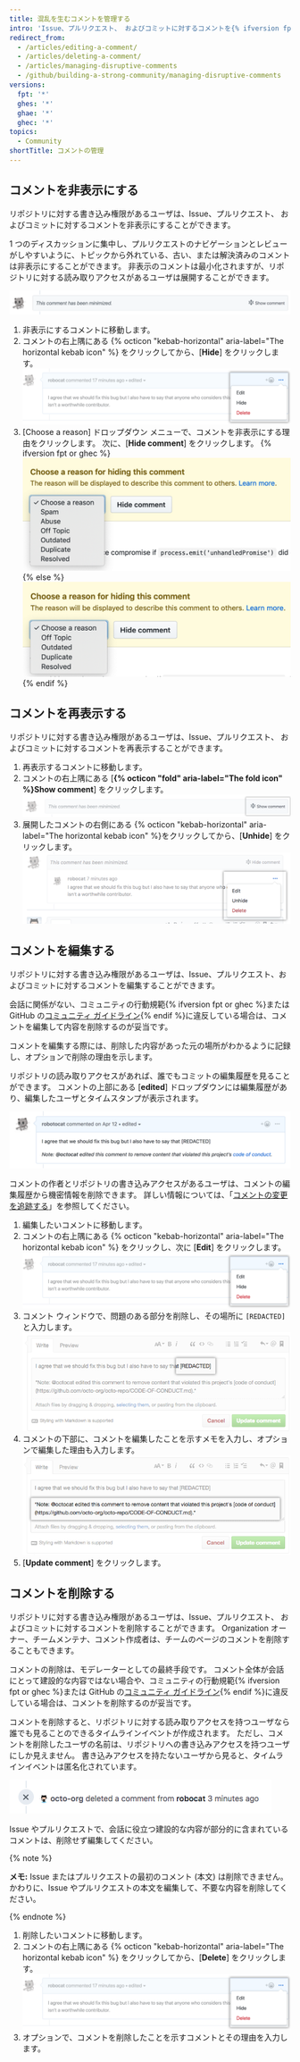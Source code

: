 ```yaml
---
title: 混乱を生むコメントを管理する
intro: 'Issue、プルリクエスト、 およびコミットに対するコメントを{% ifversion fpt or ghec %}非表示、編集{% else %}編集{% endif %}、削除できます。'
redirect_from:
  - /articles/editing-a-comment/
  - /articles/deleting-a-comment/
  - /articles/managing-disruptive-comments
  - /github/building-a-strong-community/managing-disruptive-comments
versions:
  fpt: '*'
  ghes: '*'
  ghae: '*'
  ghec: '*'
topics:
  - Community
shortTitle: コメントの管理
---
```


## コメントを非表示にする

リポジトリに対する書き込み権限があるユーザは、Issue、プルリクエスト、 およびコミットに対するコメントを非表示にすることができます。

1 つのディスカッションに集中し、プルリクエストのナビゲーションとレビューがしやすいように、トピックから外れている、古い、または解決済みのコメントは非表示にすることができます。 非表示のコメントは最小化されますが、リポジトリに対する読み取りアクセスがあるユーザは展開することができます。

![最小化されたコメント](/assets/images/help/repository/hidden-comment.png)

1. 非表示にするコメントに移動します。
2. コメントの右上隅にある {% octicon "kebab-horizontal" aria-label="The horizontal kebab icon" %} をクリックしてから、[**Hide**] をクリックします。 ![編集、非表示、削除のオプションが表示されている水平の kebab アイコンとコメント モデレーション メニュー](/assets/images/help/repository/comment-menu.png)
3. [Choose a reason] ドロップダウン メニューで、コメントを非表示にする理由をクリックします。 次に、[**Hide comment**] をクリックします。
  {% ifversion fpt or ghec %}
  ![[Choose reason for hiding comment] ドロップダウンメニュー](/assets/images/help/repository/choose-reason-for-hiding-comment.png)
  {% else %}
  ![[Choose reason for hiding comment] ドロップダウンメニュー](/assets/images/help/repository/choose-reason-for-hiding-comment-ghe.png)
  {% endif %}

## コメントを再表示する

リポジトリに対する書き込み権限があるユーザは、Issue、プルリクエスト、 およびコミットに対するコメントを再表示することができます。

1. 再表示するコメントに移動します。
2. コメントの右上隅にある [**{% octicon "fold" aria-label="The fold icon" %}Show comment**] をクリックします。 ![コメント テキストの表示](/assets/images/help/repository/hidden-comment-show.png)
3. 展開したコメントの右側にある {% octicon "kebab-horizontal" aria-label="The horizontal kebab icon" %}をクリックしてから、[**Unhide**] をクリックします。 ![編集、再表示、削除のオプションが表示されている水平の kebab アイコンとコメント モデレーションメニュー](/assets/images/help/repository/comment-menu-hidden.png)

## コメントを編集する

リポジトリに対する書き込み権限があるユーザは、Issue、プルリクエスト、およびコミットに対するコメントを編集することができます。

会話に関係がない、コミュニティの行動規範{% ifversion fpt or ghec %}または GitHub の[コミュニティ ガイドライン](/free-pro-team@latest/github/site-policy/github-community-guidelines){% endif %}に違反している場合は、コメントを編集して内容を削除するのが妥当です。

コメントを編集する際には、削除した内容があった元の場所がわかるように記録し、オプションで削除の理由を示します。

リポジトリの読み取りアクセスがあれば、誰でもコミットの編集履歴を見ることができます。 コメントの上部にある [**edited**] ドロップダウンには編集履歴があり、編集したユーザとタイムスタンプが表示されます。

![内容を削除編集したというメモを追加したコメント](/assets/images/help/repository/content-redacted-comment.png)

コメントの作者とリポジトリの書き込みアクセスがあるユーザは、コメントの編集履歴から機密情報を削除できます。 詳しい情報については、「[コメントの変更を追跡する](/communities/moderating-comments-and-conversations/tracking-changes-in-a-comment)」を参照してください。

1. 編集したいコメントに移動します。
2. コメントの右上隅にある {% octicon "kebab-horizontal" aria-label="The horizontal kebab icon" %} をクリックし、次に [**Edit**] をクリックします。 ![編集、非表示、削除、レポートのオプションが表示されている水平の kebab アイコンとコメント モデレーション メニュー](/assets/images/help/repository/comment-menu.png)
3. コメント ウィンドウで、問題のある部分を削除し、その場所に `[REDACTED]` と入力します。 ![内容を削除したコメント ウィンドウ](/assets/images/help/issues/redacted-content-comment.png)
4. コメントの下部に、コメントを編集したことを示すメモを入力し、オプションで編集した理由も入力します。 ![内容を削除したというメモを追加したコメント ウィンドウ](/assets/images/help/issues/note-content-redacted-comment.png)
5. [**Update comment**] をクリックします。

## コメントを削除する

リポジトリに対する書き込み権限があるユーザは、Issue、プルリクエスト、 およびコミットに対するコメントを削除することができます。 Organization オーナー、チームメンテナ、コメント作成者は、チームのページのコメントを削除することもできます。

コメントの削除は、モデレーターとしての最終手段です。 コメント全体が会話にとって建設的な内容ではない場合や、コミュニティの行動規範{% ifversion fpt or ghec %}または GitHub の[コミュニティ ガイドライン](/free-pro-team@latest/github/site-policy/github-community-guidelines){% endif %}に違反している場合は、コメントを削除するのが妥当です。

コメントを削除すると、リポジトリに対する読み取りアクセスを持つユーザなら誰でも見ることのできるタイムラインイベントが作成されます。 ただし、コメントを削除したユーザの名前は、リポジトリへの書き込みアクセスを持つユーザにしか見えません。 書き込みアクセスを持たないユーザから見ると、タイムラインイベントは匿名化されています。

![削除したコメントについて匿名化されたタイムラインイベント](/assets/images/help/issues/anonymized-timeline-entry-for-deleted-comment.png)

Issue やプルリクエストで、会話に役立つ建設的な内容が部分的に含まれているコメントは、削除せず編集してください。

{% note %}

**メモ:** Issue またはプルリクエストの最初のコメント (本文) は削除できません。 かわりに、Issue やプルリクエストの本文を編集して、不要な内容を削除してください。

{% endnote %}

1. 削除したいコメントに移動します。
2. コメントの右上隅にある {% octicon "kebab-horizontal" aria-label="The horizontal kebab icon" %} をクリックしてから、[**Delete**] をクリックします。 ![編集、非表示、削除、レポートのオプションが表示されている水平の kebab アイコンとコメント モデレーション メニュー](/assets/images/help/repository/comment-menu.png)
3. オプションで、コメントを削除したことを示すコメントとその理由を入力します。
